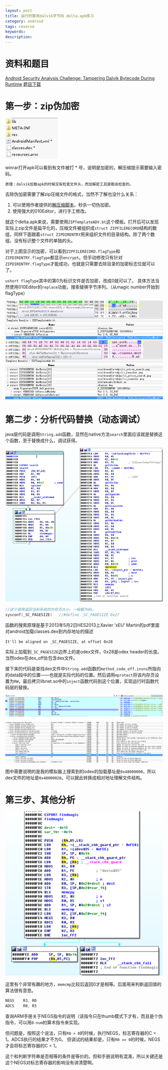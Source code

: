 ```yaml
---
layout: post
title: 运行时篡改dalvik字节码 delta.apk练习
category: android
tags: reverse
keywords: 
description: 
---
```


# 资料和题目

[Android Security Analysis Challenge: Tampering Dalvik Bytecode During Runtime](https://bluebox.com/technical/android-security-analysis-challenge-tampering-dalvik-bytecode-during-runtime/)
[题目下载](https://github.com/blueboxsecurity/DalvikBytecodeTampering/raw/master/delta.apk)

# 第一步：zip伪加密

![图](/public/img/2015-03-13_delta_zip_encrypt.png)

winrar打开apk可以看到有文件被打 * 号，说明是加密的，解压缩提示需要输入密码。

`
原理：dalvik加载apk的时候没有检查文件头，而加解密工具是都会检查的。
`

去除伪加密需要了解zip压缩文件的格式，当然不了解也没什么关系：

1. 可以使用作者提供的[解压缩脚本](https://github.com/blueboxsecurity/DalvikBytecodeTampering/blob/master/unpack.py)，秒杀一切伪加密。
2. 使用强大的010Editor，进行手工修改。

就这个delta.apk来说，需要使用`ZIPTemplateADV.bt`这个模板。打开后可以发现实际上zip文件是扁平化的，压缩文件被组织成`struct ZIPFILERECORD`结构的数组，同样下面跟着`struct ZIPDIRENTRY`用来组织文件的目录结构。除了两个数组，没有标识整个文件的单独的头。

对于上图显示的加密，可以看到`ZIPFILERECORD.flagType`和`ZIPDIRENTRY.flagType`都显示`encrypt`。但手动修改只有针对`ZIPDIRENTRY.flagType`才能成功，也就是只需要去除目录的加密标志位就可以了。

`ushort flagType`其中的第0为标识文件是否加密，改成0就可以了。
具体方法当然使用010Editor的`replace`功能，搜索替换字节序列。（从magic number开始到flagType）

![图](/public/img/2015-03-13_delta_file_encrypt.png)
![图](/public/img/2015-03-13_delta_direntry_encrypt.png)


# 第二步：分析代码替换（动态调试）

java层代码是调用`String.add`函数，显然在native方法`search`里面应该就是替换这个函数，至于替换成什么，调试获得。

![图](/public/img/2015-03-13_delta_func_search.png)

```c
//这个调用返回当前系统的内存页大小，一般都为4k。
sysconf(_SC_PAGESIZE)	//#define _SC_PAGESIZE 0x27
```

函数的搜索原理是基于2013年5月2日HES2013上Xavier ‘xEU’ Martin的pdf里面对android加载classes.dex到内存地址的描述

`It'll be aligned on _SC_PAGESIZE, at offset 0x28`

实际上加载到`_SC_PAGESIZE`边界上的是odex文件，0x28是odex header的长度。当然odex在dex_off处包含dex文件。

接下来的代码是查找dex文件中`String.add`函数的`method_code_off.insns`所指向的data段中的位置——也就是实际代码的位置。然后调用`mprotect`将该内存页设置为`RW`，最后拷贝libnet.so中的`inject`函数代码到这个位置，实现运行时函数代码层的替换。

![图](/public/img/2015-03-13_delta_debug_memcpy.png)

![pic](/public/img/2015-03-13_delta_code_off.png)

图中需要说明的是我的模拟器上搜索到的odex的加载基址是`0x48000000`，所以dex文件的地址是`0x48000028`。可以据此转换成相对地址理解文件结构。

# 第三步、其他分析

![pic](/public/img/2015-03-13_delta_func_findmagic.png)

这里有个非常有趣的地方，`memcmp`比较后返回0才是相等。后面用来判断返回值的算法很有意思。

```asm
NEGS	R3, R0
ADCS	R0, R3
```

查询ARM手册关于NEGS指令的说明（该指令只在thumb模式下才有，而且是个伪指令，可以用`0-num`的算术指令来实现。

但问题是，按照这个说法，只有`R0 > 0`的时候，执行NEGS，标志寄存器的C = 1。ADCS执行的结果才不为0。
但调试的结果却是，只有`R0 == 0`的时候，NEGS才会将标志寄存器的C = 1。

这个和判断字符串是否相等的条件是等价的。但和手册说明有混淆，所以关键还是这个NEGS对标志寄存器的影响没有讲清楚啊。